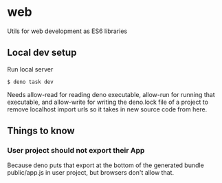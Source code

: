 # web

Utils for web development as ES6 libraries

## Local dev setup

Run local server

    $ deno task dev

Needs allow-read for reading deno executable, allow-run for running that
executable, and allow-write for writing the deno.lock file of a project to
remove localhost import urls so it takes in new source code from here.

## Things to know

### User project should not export their App

Because deno puts that export at the bottom of the generated bundle
public/app.js in user project, but browsers don't allow that.
